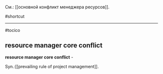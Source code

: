 См.: [[основной конфликт менеджера ресурсов]].

#shortcut




<hr/>

#tocico

## resource manager core conflict

<b>resource manager core conflict</b> - 
  

Syn.:[[prevailing rule of project management]].


